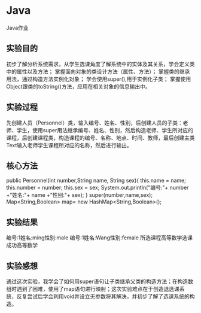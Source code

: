 # Java
Java作业
## 实验目的
初步了解分析系统需求，从学生选课角度了解系统中的实体及其关系，学会定义类中的属性以及方法；
掌握面向对象的类设计方法（属性、方法）；
掌握类的继承用法，通过构造方法实例化对象；
学会使用super(),用于实例化子类；
掌握使用Object跟类的toString()方法，应用在相关对象的信息输出中。
## 实验过程
先创建人员（Personnel）类，输入编号、姓名、性别，后创建人员的子类：老师、学生，使用super用法继承编号、姓名、性别，然后构造老师、学生所对应的课程，后创建课程类，构造课程的编号、名称、地点、时间、教师，最后创建主类Text输入老师学生课程所对应的名称，然后进行输出。
## 核心方法
public Personnel(int number,String name, String sex){
		this.name = name;
		this.number = number;
		this.sex = sex;
		System.out.println("编号:"+ number +"姓名:"+ name +"性别:"+ sex);
	}
super(number,name,sex);
Map<String,Boolean> map= new HashMap<String,Boolean>();
## 实验结果
编号:1姓名:ming性别:male
编号:1姓名:Wang性别:female
所选课程高等数学选课成功高等数学
## 实验感想
通过这次实验，我学会了如何用super语句让子类继承父类的构造方法；在构造数组时遇到了困难，使用了map语句进行映射；这次实验难点在于创造退选课系统，反复尝试后学会利用void并设立无参数将其解决，并初步了解了选课系统的构造。
